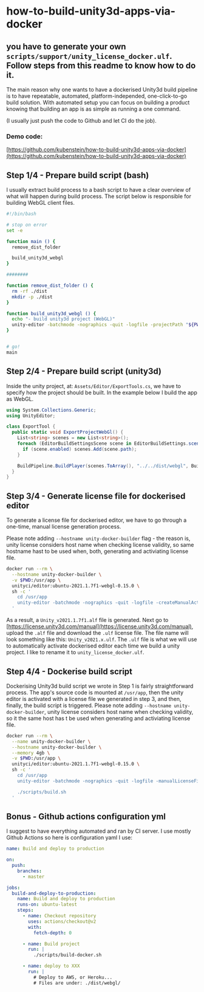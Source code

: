 # how-to-build-unity3d-apps-via-docker

you have to generate your own `scripts/support/unity_license_docker.ulf`. Follow steps from this readme to know how to do it.
-----

The main reason why one wants to have a dockerised Unity3d build pipeline is to have repeatable, automated, platform-independed, one-click-to-go build solution.
With automated setup you can focus on building a product knowing that building an app is as simple as running a one command.

(I usually just push the code to Github and let CI do the job).

### Demo code:

[https://github.com/kubenstein/how-to-build-unity3d-apps-via-docker](https://github.com/kubenstein/how-to-build-unity3d-apps-via-docker)

## Step 1/4 - Prepare build script (bash)
I usually extract build process to a bash script to have a clear overview of what will happen during build process. The script below is responsible for building WebGL client files.

```bash
#!/bin/bash

# stop on error
set -e

function main () {
  remove_dist_folder

  build_unity3d_webgl
}

########

function remove_dist_folder () {
  rm -rf ./dist
  mkdir -p ./dist
}

function build_unity3d_webgl () {
  echo "- build unity3d project (WebGL)"
  unity-editor -batchmode -nographics -quit -logfile -projectPath "${PWD}/src/unity3d" -executeMethod ExportTool.ExportProjectWebGl
}


# go!
main

```

## Step 2/4 - Prepare build script (unity3d)
Inside the unity project, at: `Assets/Editor/ExportTools.cs`, we have to specify how the project should be built. In the example below I build the app as WebGL.

```c#
using System.Collections.Generic;
using UnityEditor;

class ExportTool {
  public static void ExportProjectWebGl() {
    List<string> scenes = new List<string>();
    foreach (EditorBuildSettingsScene scene in EditorBuildSettings.scenes) {
      if (scene.enabled) scenes.Add(scene.path);
    }

    BuildPipeline.BuildPlayer(scenes.ToArray(), "../../dist/webgl", BuildTarget.WebGL, BuildOptions.None);
  }
}
```

## Step 3/4 - Generate license file for dockerised editor
To generate a license file for dockerised editor, we have to go through a one-time, manual license generation process.

Please note adding `--hostname unity-docker-builder` flag - the reason is, unity license considers host name when checking license validity, so same hostname hast to be used when, both, generating and activiating license file.
```bash
docker run --rm \
  --hostname unity-docker-builder \
  -v $PWD:/usr/app \
  unityci/editor:ubuntu-2021.1.7f1-webgl-0.15.0 \
  sh -c '
    cd /usr/app
    unity-editor -batchmode -nographics -quit -logfile -createManualActivationFile
  '
```
As a result, a `Unity_v2021.1.7f1.alf` file is generated.
Next go to [https://license.unity3d.com/manual](https://license.unity3d.com/manual), upload the `.alf` file and download the `.ulf` license file. The file name will look something like this: `Unity_v2021.x.ulf`. The `.ulf` file is what we will use to automatically activate dockerised editor each time we build a unity project. I like to rename it to `unity_license_docker.ulf`.


## Step 4/4 - Dockerise build script
Dockerising Unity3d build script we wrote in Step 1 is fairly straightforward process. The app's source code is mounted at `/usr/app`, then the unity editor is activated with a license file we generated in step 3, and then, finally, the build script is triggered.
Please note adding `--hostname unity-docker-builder`, unity license considers host name when checking validity, so it the same host has t be used when generating and activiating license file.

```bash
docker run --rm \
  --name unity-docker-builder \
  --hostname unity-docker-builder \
  --memory 4gb \
  -v $PWD:/usr/app \
  unityci/editor:ubuntu-2021.1.7f1-webgl-0.15.0 \
  sh -c '
    cd /usr/app
    unity-editor -batchmode -nographics -quit -logfile -manualLicenseFile ./scripts/support/unity_license_docker.ulf

    ./scripts/build.sh
  '
```

## Bonus - Github actions configuration yml

I suggest to have everything automated and ran by CI server. I use mostly Github Actions so here is configuration yaml I use:

```yml
name: Build and deploy to production

on:
  push:
    branches:
      - master

jobs:
  build-and-deploy-to-production:
    name: Build and deploy to production
    runs-on: ubuntu-latest
    steps:
      - name: Checkout repository
        uses: actions/checkout@v2
        with:
          fetch-depth: 0

      - name: Build project
        run: |
          ./scripts/build-docker.sh

      - name: deploy to XXX
        run: |
          # Deploy to AWS, or Heroku...
          # Files are under: ./dist/webgl/
```